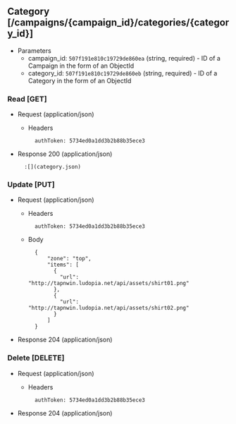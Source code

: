 ## Category [/campaigns/{campaign_id}/categories/{category_id}]

+ Parameters
    + campaign_id: `507f191e810c19729de860ea` (string, required) - ID of a Campaign in the form of an ObjectId
    + category_id: `507f191e810c19729de860eb` (string, required) - ID of a Category in the form of an ObjectId

### Read [GET]

+ Request (application/json)

    + Headers

            authToken: 5734ed0a1dd3b2b88b35ece3

+ Response 200 (application/json)

        :[](category.json)

### Update [PUT]

+ Request (application/json)

    + Headers

            authToken: 5734ed0a1dd3b2b88b35ece3

    + Body

            {
                "zone": "top",
                "items": [
                  {
                    "url": "http://tapnwin.ludopia.net/api/assets/shirt01.png"
                  },
                  {
                    "url": "http://tapnwin.ludopia.net/api/assets/shirt02.png"
                  }
                ]
            }

+ Response 204 (application/json)

### Delete [DELETE]

+ Request (application/json)

    + Headers

            authToken: 5734ed0a1dd3b2b88b35ece3

+ Response 204 (application/json)
